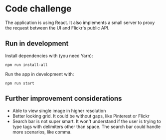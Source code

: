 # Code challenge

The application is using React. It also implements a small server to proxy the request between the UI and Flickr's public API.

## Run in development

Install dependencies with (you need Yarn):

```
npm run install-all
```

Run the app in development with:

```
npm run start
```

## Further improvement considerations

-   Able to view single image in higher resolution
-   Better looking grid. It could be without gaps, like Pinterest or Flickr
-   Search bar is not super smart. It won't understand if the user is trying to type tags with delimiters other than space. The search bar could handle more scenarios, like comma.
